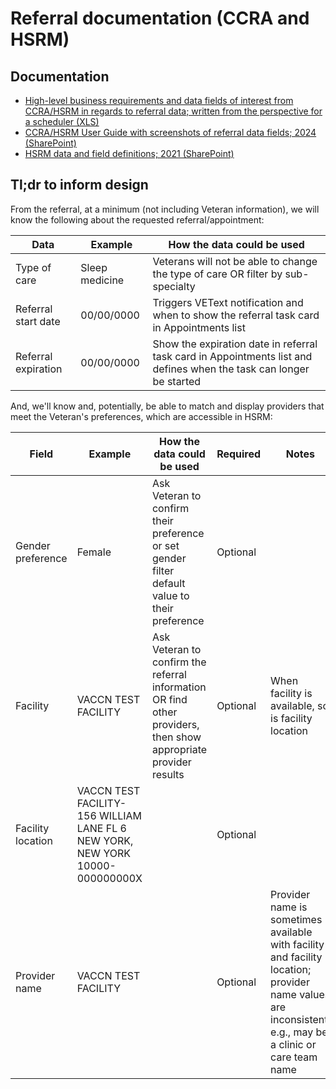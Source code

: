 # Referral documentation (CCRA and HSRM)

## Documentation 

- [High-level business requirements and data fields of interest from CCRA/HSRM in regards to referral data; written from the perspective for a scheduler (XLS)](https://github.com/department-of-veterans-affairs/va.gov-team/files/14936442/ccra_eps_final_nsrreqt_table.xlsx)
- [CCRA/HSRM User Guide with screenshots of referral data fields; 2024 (SharePoint)](https://dvagov.sharepoint.com/sites/vacovha/DUSHCC/DC/DO/CI/CCRA/Documents/Forms/AllItems.aspx?id=%2Fsites%2Fvacovha%2FDUSHCC%2FDC%2FDO%2FCI%2FCCRA%2FDocuments%2FHSRM%20Build%2024.0%20Files%2Fccra_hsrm_va_end_user_guide_release_24.0.pdf&parent=%2Fsites%2Fvacovha%2FDUSHCC%2FDC%2FDO%2FCI%2FCCRA%2FDocuments%2FHSRM%20Build%2024.0%20Files)
- [HSRM data and field definitions; 2021 (SharePoint)](https://dvagov.sharepoint.com/sites/VHACCPIR/KMSVID/KMS%20Documents/Forms/Docs.aspx?id=%2Fsites%2FVHACCPIR%2FKMSVID%2FKMS%20Documents%2FHSRM%20%28CCRA%29%2FData%20Entities%20and%20Field%20Definitions-v25-20210519.pdf&parent=%2Fsites%2FVHACCPIR%2FKMSVID%2FKMS%20Documents%2FHSRM%20%28CCRA%29)

## Tl;dr to inform design 

From the referral, at a minimum (not including Veteran information), we will know the following about the requested referral/appointment: 

| Data  |  Example  | How the data could be used |
| ------------- | ------------- | -------------
| Type of care | Sleep medicine | Veterans will not be able to change the type of care OR filter by sub-specialty |
| Referral start date | 00/00/0000 | Triggers VEText notification and when to show the referral task card in Appointments list |
| Referral expiration | 00/00/0000 | Show the expiration date in referral task card in Appointments list and defines when the task can longer be started |

And, we'll know and, potentially, be able to match and display providers that meet the Veteran's preferences, which are accessible in HSRM:

| Field  |  Example  | How the data could be used | Required | Notes |
| ------------- | ------------- | ------------- | ------------- | -------------
| Gender preference | Female | Ask Veteran to confirm their preference or set gender filter default value to their preference | Optional |  |
| Facility | VACCN TEST FACILITY | Ask Veteran to confirm the referral information OR find other providers, then show appropriate provider results | Optional | When facility is available, so is facility location |
| Facility location | VACCN TEST FACILITY-156 WILLIAM LANE FL 6 NEW YORK, NEW YORK 10000-000000000X |  | Optional |  |
| Provider name | VACCN TEST FACILITY |  | Optional | Provider name is sometimes available with facility and facility location; provider name values are inconsistent, e.g., may be a clinic or care team name |
